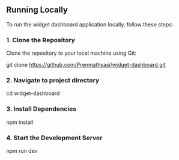 ## Running Locally

To run the widget dashboard application locally, follow these steps:

### 1. Clone the Repository

Clone the repository to your local machine using Git:

git clone https://github.com/Premnathsasi/widget-dashboard.git

### 2. Navigate to project directory

cd widget-dashboard

### 3. Install Dependencies

npm install

### 4. Start the Development Server

npm run dev
